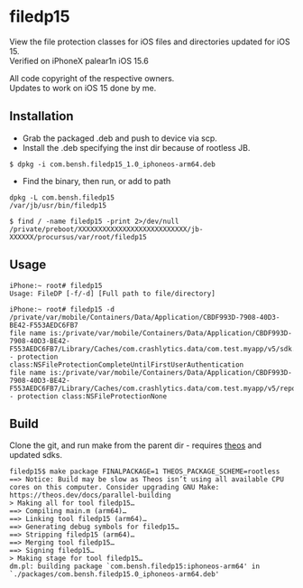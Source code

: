 # filedp15
View the file protection classes for iOS files and directories updated for iOS 15.  
Verified on iPhoneX palear1n iOS 15.6

All code copyright of the respective owners.  
Updates to work on iOS 15 done by me.

## Installation
- Grab the packaged .deb and push to device via scp.
- Install the .deb specifying the inst dir because of rootless JB.
```
$ dpkg -i com.bensh.filedp15_1.0_iphoneos-arm64.deb
```
- Find the binary, then run, or add to path
```
dpkg -L com.bensh.filedp15  
/var/jb/usr/bin/filedp15  

$ find / -name filedp15 -print 2>/dev/null
/private/preboot/XXXXXXXXXXXXXXXXXXXXXXXXXXX/jb-XXXXXX/procursus/var/root/filedp15
```

## Usage
```
iPhone:~ root# filedp15
Usage: FileDP [-f/-d] [Full path to file/directory] 

iPhone:~ root# filedp15 -d /private/var/mobile/Containers/Data/Application/CBDF993D-7908-40D3-BE42-F553AEDC6FB7
file name is:/private/var/mobile/Containers/Data/Application/CBDF993D-7908-40D3-BE42-F553AEDC6FB7/Library/Caches/com.crashlytics.data/com.test.myapp/v5/sdk.log - protection class:NSFileProtectionCompleteUntilFirstUserAuthentication
file name is:/private/var/mobile/Containers/Data/Application/CBDF993D-7908-40D3-BE42-F553AEDC6FB7/Library/Caches/com.crashlytics.data/com.test.myapp/v5/reports/metadata.clsrecord - protection class:NSFileProtectionNone

```

## Build
Clone the git, and run make from the parent dir - requires [theos](https://theos.dev/docs/installation-macos) and updated sdks.
```
filedp15$ make package FINALPACKAGE=1 THEOS_PACKAGE_SCHEME=rootless
==> Notice: Build may be slow as Theos isn’t using all available CPU cores on this computer. Consider upgrading GNU Make: https://theos.dev/docs/parallel-building
> Making all for tool filedp15…
==> Compiling main.m (arm64)…
==> Linking tool filedp15 (arm64)…
==> Generating debug symbols for filedp15…
==> Stripping filedp15 (arm64)…
==> Merging tool filedp15…
==> Signing filedp15…
> Making stage for tool filedp15…
dm.pl: building package `com.bensh.filedp15:iphoneos-arm64' in `./packages/com.bensh.filedp15.0_iphoneos-arm64.deb'
```
